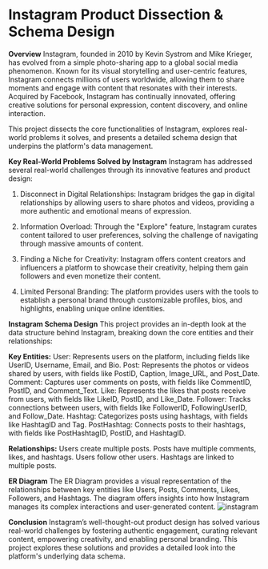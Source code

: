 # **Instagram Product Dissection & Schema Design**

**Overview**
Instagram, founded in 2010 by Kevin Systrom and Mike Krieger, has evolved from a simple photo-sharing app to a global social media phenomenon. Known for its visual storytelling and user-centric features, Instagram connects millions of users worldwide, allowing them to share moments and engage with content that resonates with their interests. Acquired by Facebook, Instagram has continually innovated, offering creative solutions for personal expression, content discovery, and online interaction.

This project dissects the core functionalities of Instagram, explores real-world problems it solves, and presents a detailed schema design that underpins the platform's data management.

**Key Real-World Problems Solved by Instagram**
Instagram has addressed several real-world challenges through its innovative features and product design:

1. Disconnect in Digital Relationships: Instagram bridges the gap in digital relationships by allowing users to share photos and videos, providing a more authentic and emotional means of expression.

2. Information Overload: Through the "Explore" feature, Instagram curates content tailored to user preferences, solving the challenge of navigating through massive amounts of content.

3. Finding a Niche for Creativity: Instagram offers content creators and influencers a platform to showcase their creativity, helping them gain followers and even monetize their content.

4. Limited Personal Branding: The platform provides users with the tools to establish a personal brand through customizable profiles, bios, and highlights, enabling unique online identities.

**Instagram Schema Design**
This project provides an in-depth look at the data structure behind Instagram, breaking down the core entities and their relationships:

**Key Entities:**
User: Represents users on the platform, including fields like UserID, Username, Email, and Bio.
Post: Represents the photos or videos shared by users, with fields like PostID, Caption, Image_URL, and Post_Date.
Comment: Captures user comments on posts, with fields like CommentID, PostID, and Comment_Text.
Like: Represents the likes that posts receive from users, with fields like LikeID, PostID, and Like_Date.
Follower: Tracks connections between users, with fields like FollowerID, FollowingUserID, and Follow_Date.
Hashtag: Categorizes posts using hashtags, with fields like HashtagID and Tag.
PostHashtag: Connects posts to their hashtags, with fields like PostHashtagID, PostID, and HashtagID.

**Relationships:**
Users create multiple posts.
Posts have multiple comments, likes, and hashtags.
Users follow other users.
Hashtags are linked to multiple posts.

**ER Diagram**
The ER Diagram provides a visual representation of the relationships between key entities like Users, Posts, Comments, Likes, Followers, and Hashtags. The diagram offers insights into how Instagram manages its complex interactions and user-generated content.
![instagram](https://github.com/user-attachments/assets/b846cdec-cb96-437f-b5e6-9ad4b3e33a3a)


**Conclusion**
Instagram’s well-thought-out product design has solved various real-world challenges by fostering authentic engagement, curating relevant content, empowering creativity, and enabling personal branding. This project explores these solutions and provides a detailed look into the platform's underlying data schema.

